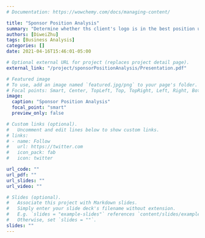 ```yaml
---
# Documentation: https://wowchemy.com/docs/managing-content/

title: "Sponsor Position Analysis"
summary: "Determine whether ths client's logo is in the best position using the logo recognition result from API "
authors: [DiweiZhu]
tags: [Business Analysis]
categories: []
date: 2021-04-16T15:46:01-05:00

# Optional external URL for project (replaces project detail page).
external_link: "/project/sponsorPositionAnalysis/Presentation.pdf"

# Featured image
# To use, add an image named `featured.jpg/png` to your page's folder.
# Focal points: Smart, Center, TopLeft, Top, TopRight, Left, Right, BottomLeft, Bottom, BottomRight.
image:
  caption: "Sponsor Position Analysis"
  focal_point: "smart"
  preview_only: false

# Custom links (optional).
#   Uncomment and edit lines below to show custom links.
# links:
# - name: Follow
#   url: https://twitter.com
#   icon_pack: fab
#   icon: twitter

url_code: ""
url_pdf: ""
url_slides: ""
url_video: ""

# Slides (optional).
#   Associate this project with Markdown slides.
#   Simply enter your slide deck's filename without extension.
#   E.g. `slides = "example-slides"` references `content/slides/example-slides.md`.
#   Otherwise, set `slides = ""`.
slides: ""
---
```

